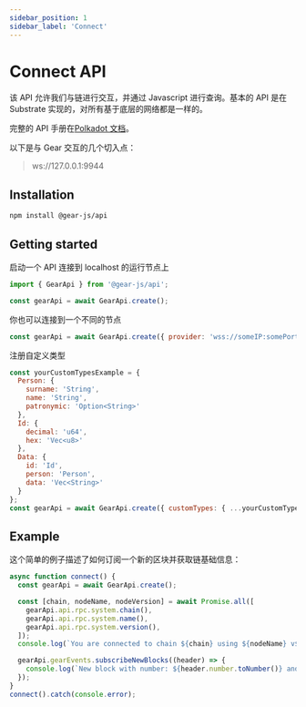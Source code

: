 ```yaml
---
sidebar_position: 1
sidebar_label: 'Connect'
---
```


# Connect API

该 API 允许我们与链进行交互，并通过 Javascript 进行查询。基本的 API 是在 Substrate 实现的，对所有基于底层的网络都是一样的。

完整的 API 手册在[Polkadot 文档](https://polkadot.js.org/docs/)。

以下是与 Gear 交互的几个切入点：

> ws://127.0.0.1:9944

<!-- // TODO -->
<!-- add Websocket endpoint for GEAR and Canary Gear -->

## Installation

```sh
npm install @gear-js/api
```

## Getting started

启动一个 API 连接到 localhost 的运行节点上

```javascript
import { GearApi } from '@gear-js/api';

const gearApi = await GearApi.create();
```

你也可以连接到一个不同的节点

```javascript
const gearApi = await GearApi.create({ provider: 'wss://someIP:somePort' });
```

注册自定义类型

```javascript
const yourCustomTypesExample = {
  Person: {
    surname: 'String',
    name: 'String',
    patronymic: 'Option<String>'
  },
  Id: {
    decimal: 'u64',
    hex: 'Vec<u8>'
  },
  Data: {
    id: 'Id',
    person: 'Person',
    data: 'Vec<String>'
  }
};
const gearApi = await GearApi.create({ customTypes: { ...yourCustomTypesExample } });
```

## Example

这个简单的例子描述了如何订阅一个新的区块并获取链基础信息：

```js
async function connect() {
  const gearApi = await GearApi.create();

  const [chain, nodeName, nodeVersion] = await Promise.all([
    gearApi.api.rpc.system.chain(),
    gearApi.api.rpc.system.name(),
    gearApi.api.rpc.system.version(),
  ]);
  console.log(`You are connected to chain ${chain} using ${nodeName} v${nodeVersion}`);

  gearApi.gearEvents.subscribeNewBlocks((header) => {
    console.log(`New block with number: ${header.number.toNumber()} and hash: ${header.hash.toHex()}`);
  });
}
connect().catch(console.error);
```
